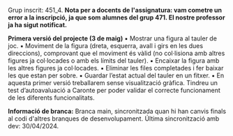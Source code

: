 Grup inscrit: 451_4. **Nota per a docents de l'assignatura: vam cometre un error a la inscripció, ja que som alumnes del grup 471. El nostre professor ja ha sigut notificat.**


**Primera versió del projecte (3 de maig)**
▪ Mostrar una figura al tauler de joc.
▪ Moviment de la figura (dreta, esquerra, avall i girs en les dues direccions), comprovant que el
moviment és vàlid (no col·lisiona amb altres figures ja col·locades o amb els límits del tauler).
▪ Encaixar la figura amb les altres figures ja col·locades.
▪ Eliminar les files completades i fer baixar les que estan per sobre.
▪ Guardar l’estat actual del tauler en un fitxer.
▪ En aquesta primer versió treballarem sense visualització gràfica. Tindreu un test d’autoavaluació
a Caronte per poder validar el correcte funcionament de les diferents funcionalitats.

**Informació de branca:**
Branca main, sincronitzada quan hi han canvis finals al codi d'altres branques de desenvolupament.
Última sincronització amb dev: 30/04/2024. 

